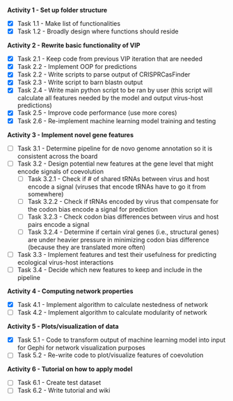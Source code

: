 **Activity 1 - Set up folder structure**
- [x] Task 1.1 - Make list of functionalities
- [x] Task 1.2 - Broadly design where functions should reside 

**Activity 2 - Rewrite basic functionality of VIP**
- [x] Task 2.1 - Keep code from previous VIP iteration that are needed
- [x] Task 2.2 - Implement OOP for predictions
- [x] Task 2.2 - Write scripts to parse output of CRISPRCasFinder
- [x] Task 2.3 - Write script to barn blastn output
- [x] Task 2.4 - Write main python script to be ran by user (this script will calculate all features needed by the model and output virus-host predictions) 
- [x] Task 2.5 - Improve code performance (use more cores)
- [x] Task 2.6 - Re-implement machine learning model training and testing

**Activity 3 - Implement novel gene features**
- [ ] Task 3.1 - Determine pipeline for de novo genome annotation so it is consistent across the board
- [ ] Task 3.2 - Design potential new features at the gene level that might encode signals of coevolution
	- [ ] Task 3.2.1 - Check if # of shared tRNAs between virus and host encode a signal (viruses that encode tRNAs have to go it from somewhere) 
	- [ ] Task 3.2.2 - Check if tRNAs encoded by virus that compensate for the codon bias encode a signal for prediction
	- [ ] Task 3.2.3 - Check codon bias differences between virus and host pairs encode a signal
	- [ ] Task 3.2.4 - Determine if certain viral genes (i.e., structural genes) are under heavier pressure in minimizing codon bias difference (because they are translated more often)
- [ ] Task 3.3 - Implement features and test their usefulness for predicting ecological virus-host interactions
- [ ] Task 3.4 - Decide which new features to keep and include in the pipeline 

**Activity 4 - Computing network properties**
- [x] Task 4.1 - Implement algorithm to calculate nestedness of network
- [ ] Task 4.2 - Implement algorithm to calculate modularity of network 

**Activity 5 - Plots/visualization of data**
- [x] Task 5.1 - Code to transform output of machine learning model into input for Gephi for network visualization purposes
- [ ] Task 5.2 - Re-write code to plot/visualize features of coevolution

**Activity 6 - Tutorial on how to apply model**
- [ ] Task 6.1 - Create test dataset
- [ ] Task 6.2 - Write tutorial and wiki

